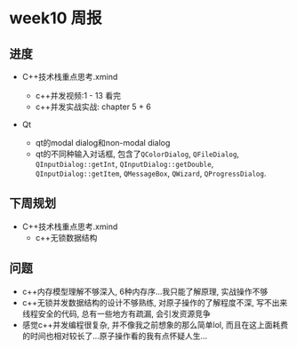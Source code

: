 # week10 周报

## 进度

- C++技术栈重点思考.xmind
    - c++并发视频:1 - 13 看完
    - c++并发实战实战: chapter 5 + 6

- Qt
    - qt的modal dialog和non-modal dialog
    - qt的不同种输入对话框, 包含了`QColorDialog`, `QFileDialog`, `QInputDialog::getInt`, `QInputDialog::getDouble`, `QInputDialog::getItem`, `QMessageBox`, `QWizard`, `QProgressDialog`.

## 下周规划

- C++技术栈重点思考.xmind
    - c++无锁数据结构

## 问题

- c++内存模型理解不够深入, 6种内存序...我只能了解原理, 实战操作不够
- c++无锁并发数据结构的设计不够熟练, 对原子操作的了解程度不深, 写不出来线程安全的代码, 总有一些地方有疏漏, 会引发资源竞争
- 感觉c++并发编程很复杂, 并不像我之前想象的那么简单lol, 而且在这上面耗费的时间也相对较长了...原子操作看的我有点怀疑人生...